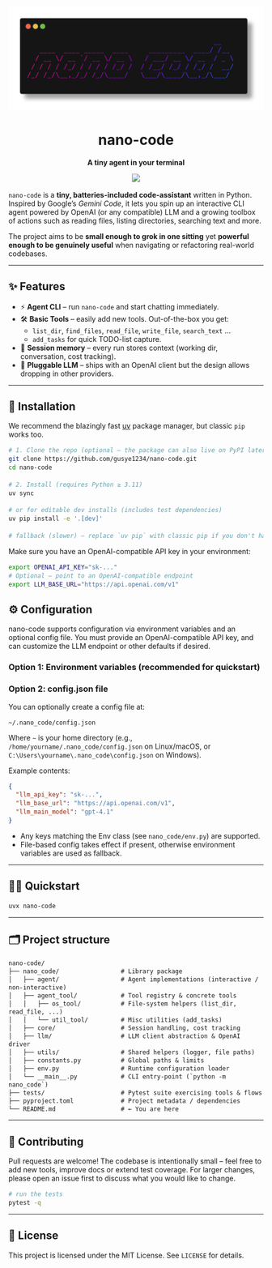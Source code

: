 <div align="center">
  <picture>
    <img alt="Shows the nano-code logo" src="./assets/logo.png">
  </picture>
  <h1>nano-code</h1>
	<p>
    <strong>
      A tiny agent in your terminal
    </strong>
  </p>
  <p>
    <a href="https://pypi.org/project/nano-code/">
      <img src="https://img.shields.io/pypi/v/nano-code.svg">
    </a>
  </p>
</div>






`nano-code` is a **tiny, batteries-included code-assistant** written in Python.  Inspired by Google’s *Gemini Code*, it lets you spin up an interactive CLI agent powered by OpenAI (or any compatible) LLM and a growing toolbox of actions such as reading files, listing directories, searching text and more.

The project aims to be **small enough to grok in one sitting** yet **powerful enough to be genuinely useful** when navigating or refactoring real-world codebases.

---

## ✨ Features

* ⚡ **Agent CLI** – run `nano-code` and start chatting immediately.
* 🛠 **Basic Tools** – easily add new tools.  Out-of-the-box you get:
  * `list_dir`, `find_files`, `read_file`, `write_file`, `search_text` …
  * `add_tasks` for quick TODO-list capture.
* 🧠 **Session memory** – every run stores context (working dir, conversation, cost tracking).
* 🔌 **Pluggable LLM** – ships with an OpenAI client but the design allows dropping in other providers.

---

## 🚀 Installation

We recommend the blazingly fast [uv](https://github.com/astral-sh/uv) package manager, but classic `pip` works too.

```bash
# 1. Clone the repo (optional – the package can also live on PyPI later)
git clone https://github.com/gusye1234/nano-code.git
cd nano-code

# 2. Install (requires Python ≥ 3.11)
uv sync

# or for editable dev installs (includes test dependencies)
uv pip install -e '.[dev]'

# fallback (slower) – replace `uv pip` with classic pip if you don't have uv
```

Make sure you have an OpenAI-compatible API key in your environment:

```bash
export OPENAI_API_KEY="sk-..."
# Optional – point to an OpenAI-compatible endpoint
export LLM_BASE_URL="https://api.openai.com/v1"
```

## ⚙️ Configuration

nano-code supports configuration via environment variables and an optional config file. You must provide an OpenAI-compatible API key, and can customize the LLM endpoint or other defaults if desired.

### Option 1: Environment variables (recommended for quickstart)

### Option 2: config.json file

You can optionally create a config file at:

```
~/.nano_code/config.json
```

Where `~` is your home directory (e.g., `/home/yourname/.nano_code/config.json` on Linux/macOS, or `C:\Users\yourname\.nano_code\config.json` on Windows).

Example contents:
```json
{
  "llm_api_key": "sk-...",
  "llm_base_url": "https://api.openai.com/v1",
  "llm_main_model": "gpt-4.1"
}
```
- Any keys matching the Env class (see `nano_code/env.py`) are supported.
- File-based config takes effect if present, otherwise environment variables are used as fallback.

---

## 🏃‍♀️ Quickstart

```bash
uvx nano-code
```
---

## 🗂 Project structure

```
nano-code/
├── nano_code/                 # Library package
│   ├── agent/                 # Agent implementations (interactive / non-interactive)
│   ├── agent_tool/            # Tool registry & concrete tools
│   │   ├── os_tool/           # File-system helpers (list_dir, read_file, ...)
│   │   └── util_tool/         # Misc utilities (add_tasks)
│   ├── core/                  # Session handling, cost tracking
│   ├── llm/                   # LLM client abstraction & OpenAI driver
│   ├── utils/                 # Shared helpers (logger, file paths)
│   ├── constants.py           # Global paths & limits
│   ├── env.py                 # Runtime configuration loader
│   └── __main__.py            # CLI entry-point (`python -m nano_code`)
├── tests/                     # Pytest suite exercising tools & flows
├── pyproject.toml             # Project metadata / dependencies
└── README.md                  # ← You are here
```

---

## 🤝 Contributing

Pull requests are welcome!  The codebase is intentionally small – feel free to add new tools, improve docs or extend test coverage.  For larger changes, please open an issue first to discuss what you would like to change.

```bash
# run the tests
pytest -q
```

---

## 📜 License

This project is licensed under the MIT License.  See `LICENSE` for details.